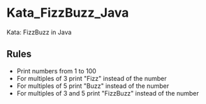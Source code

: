 # Kata_FizzBuzz_Java

Kata: FizzBuzz in Java

## Rules

- Print numbers from 1 to 100
- For multiples of 3 print "Fizz" instead of the number
- For multiples of 5 print "Buzz" instead of the number
- For multiples of 3 and 5 print "FizzBuzz" instead of the number
